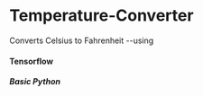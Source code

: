 # Temperature-Converter
Converts Celsius to Fahrenheit 
--using 
#### Tensorflow
##### Basic Python

